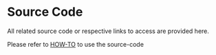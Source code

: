 # Source Code
All related source code or respective links to access are provided here.

Please refer to [HOW-TO](iosmcn.agartala.v0.1.0.smo.source.howto.md) to use the source-code
